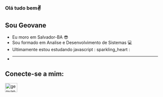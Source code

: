 ### Olá tudo bem✌
## Sou Geovane
- Eu moro em Salvador-BA :sunglasses:
- Sou formado em Analise e  Desenvolvimento de Sistemas 💻
- Ultimamente estou estudando javascript : sparkling_heart :
- <hr/>
##  Conecte-se a mim:
<a href="https://www.linkedin.com/in/geovanenascimento/" target="_blank">
<img align = "center" alt = "geovane-linkedin" height = "30" width = "40" src = "https://cdn.jsdelivr.net/npm/simple-icons@3.0.1/icons/linkedin .svg "style =" largura máxima: 100%; ">
</a>
